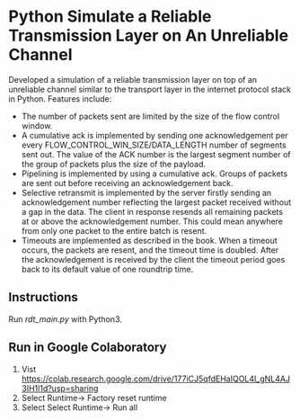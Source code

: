 # Python Simulate a Reliable Transmission Layer on An Unreliable Channel

Developed a simulation of a reliable transmission layer on top of an unreliable channel similar to the transport layer in the internet protocol stack in Python. Features include: 

*  The number of packets sent are limited by the size of the flow control window. 
*  A cumulative ack is implemented by sending one acknowledgement per every FLOW_CONTROL_WIN_SIZE/DATA_LENGTH number of segments sent out. The value of the ACK number is the largest segment number of the group of packets plus the size of the payload. 
*  Pipelining is implemented by using a cumulative ack. Groups of packets are sent out before receiving an acknowledgement back. 
*  Selective retransmit is implemented by the server firstly sending an acknowledgement number reflecting the largest packet received without a gap in the data. The client in response resends all remaining packets at or above the acknowledgement number. This could mean anywhere from only one packet to the entire batch is resent. 
*  Timeouts are implemented as described in the book. When a timeout occurs, the packets are resent, and the timeout time is doubled. After the acknowledgement is received by the client the timeout period goes back to its default value of one roundtrip time. 

## Instructions

Run *rdt_main.py* with Python3.

## Run in Google Colaboratory

1. Vist https://colab.research.google.com/drive/177iCJ5qfdEHaIQOL4I_gNL4AJ3IH1l1d?usp=sharing
1. Select Runtime-> Factory reset runtime
1. Select Select Runtime-> Run all
